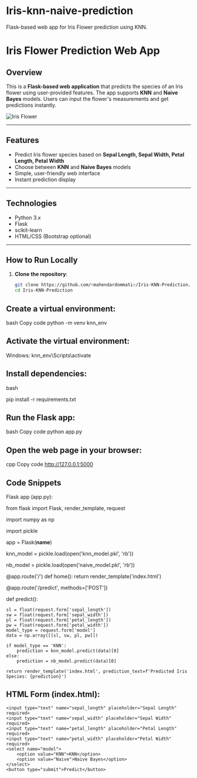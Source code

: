 # Iris-knn-naive-prediction
Flask-based web app for Iris Flower prediction using KNN.

# Iris Flower Prediction Web App

## Overview
This is a **Flask-based web application** that predicts the species of an Iris flower using user-provided features. The app supports **KNN** and **Naive Bayes** models. Users can input the flower's measurements and get predictions instantly.  

![Iris Flower](https://upload.wikimedia.org/wikipedia/commons/5/56/Iris_dataset_scatterplot.svg)

---

## Features
- Predict Iris flower species based on **Sepal Length, Sepal Width, Petal Length, Petal Width**
- Choose between **KNN** and **Naive Bayes** models
- Simple, user-friendly web interface
- Instant prediction display

---

## Technologies
- Python 3.x
- Flask
- scikit-learn
- HTML/CSS (Bootstrap optional)

---

## How to Run Locally
1. **Clone the repository**:
   ```bash
   git clone https://github.com/<mahendardommati>/Iris-KNN-Prediction.git
   cd Iris-KNN-Prediction

## Create a virtual environment:

bash
Copy code
python -m venv knn_env

## Activate the virtual environment:

Windows: knn_env\Scripts\activate

## Install dependencies:

bash

pip install -r requirements.txt

## Run the Flask app:

bash
Copy code
python app.py

## Open the web page in your browser:

cpp
Copy code
http://127.0.0.1:5000




## Code Snippets

Flask app (app.py):

from flask import Flask, render_template, request

import numpy as np

import pickle

app = Flask(__name__)

knn_model = pickle.load(open('knn_model.pkl', 'rb'))

nb_model = pickle.load(open('naive_model.pkl', 'rb'))

@app.route('/')
def home():
    return render_template('index.html')

@app.route('/predict', methods=['POST'])

def predict():

    sl = float(request.form['sepal_length'])
    sw = float(request.form['sepal_width'])
    pl = float(request.form['petal_length'])
    pw = float(request.form['petal_width'])
    model_type = request.form['model']
    data = np.array([[sl, sw, pl, pw]])

    if model_type == 'KNN':
        prediction = knn_model.predict(data)[0]
    else:
        prediction = nb_model.predict(data)[0]

    return render_template('index.html', prediction_text=f'Predicted Iris Species: {prediction}')

## HTML Form (index.html):

<form action="/predict" method="post">

    <input type="text" name="sepal_length" placeholder="Sepal Length" required>
    <input type="text" name="sepal_width" placeholder="Sepal Width" required>
    <input type="text" name="petal_length" placeholder="Petal Length" required>
    <input type="text" name="petal_width" placeholder="Petal Width" required>
    <select name="model">
        <option value="KNN">KNN</option>
        <option value="Naive">Naive Bayes</option>
    </select>
    <button type="submit">Predict</button>
</form>
